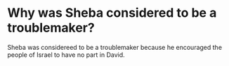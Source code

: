 # Why was Sheba considered to be a troublemaker?

Sheba was considereed to be a troublemaker because he encouraged the people of Israel to have no part in David.
